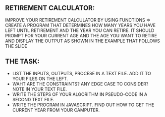 RETIREMENT CALCULATOR:
---------------------
IMPROVE YOUR RETIREMENT CALCULATOR BY USING FUNCTIONS
=> CREATE A PROGRAM THAT DETERMINES HOW MANY YEARS YOU HAVE LEFT UNTIL RETIREMENT AND THE YEAR YOU CAN RETIRE. IT SHOULD PROMPT FOR YOUR CURRENT AGE AND THE AGE YOU WANT TO RETIRE AND DISPLAY THE OUTPUT AS SHOWN IN THE EXAMPLE THAT FOLLOWS THE SLIDE 

THE TASK:
--------
* LIST THE INPUTS, OUTPUTS, PROCESE IN A TEXT FILE. ADD IT TO YOUR FILES    ON THE LEFT.
* WAHT ARE THE CONSTRAINTS? ANY EDGE CASE TO CONSIDER? NOTE IN YOUR TEXT    FILE.
* WRITE THE STEPS OF YOUR ALGORITHM IN PSEUDO-CODE IN A SECOND TEXT FILE.
* WRITE THE PROGRAM IN JAVASCRIPT. FIND OUT HOW TO GET THE CURRENT YEAR     FROM YOUR CAMPUTER.

